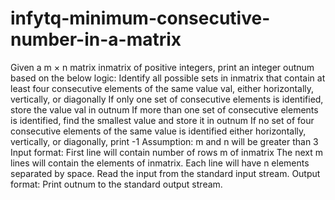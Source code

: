 # infytq-minimum-consecutive-number-in-a-matrix
Given a m × n matrix inmatrix of positive integers, print an integer outnum based on the below logic:      Identify all possible sets in inmatrix that contain at least four consecutive elements of the same value val, either horizontally, vertically, or diagonally     If only one set of consecutive elements is identified, store the value val in outnum     If more than one set of consecutive elements is identified, find the smallest value and store it in outnum     If no set of four consecutive elements of the same value is identified either horizontally, vertically, or diagonally, print -1  Assumption:      m and n will be greater than 3  Input format:  First line will contain number of rows m of inmatrix  The next m lines will contain the elements of inmatrix. Each line will have n elements separated by space.  Read the input from the standard input stream.  Output format:  Print outnum to the standard output stream.
